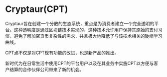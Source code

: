 # 

# Cryptaur(CPT)

Cryptaur旨在创建一个分散的生态系统，重点是为消费者建立一个完全透明的平台。这种透明度是通过区块链技术实现的，这种技术允许用户保持其原始的支付习惯，避免了解加密货币复杂性的需求，并且极大地降低了与该技术相关的陡峭学习曲线。

CPT点不仅是对CPT现有功能的改进，也是新产品的推出。

新时代为在日常生活中使用CPT的平台用户以及在其业务中实施CPT以方便与客户结算的合作伙伴公司带来了新的机会。

